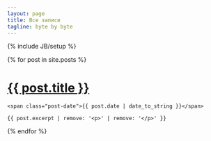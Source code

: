 ```yaml
---
layout: page
title: Все записи
tagline: byte by byte
---
```

{% include JB/setup %}
    
<div class="posts">
  {% for post in site.posts %}
  <div class="post">
    <h1 class="post-title">
      <a href="{{ BASE_PATH }}{{ post.url }}">
        {{ post.title }}
      </a>
    </h1>

    <span class="post-date">{{ post.date | date_to_string }}</span>

    {{ post.excerpt | remove: '<p>' | remove: '</p>' }}
  </div>
  {% endfor %}
</div>